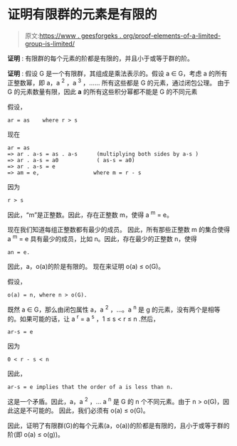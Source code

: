# 证明有限群的元素是有限的

> 原文:[https://www . geesforgeks . org/proof-elements-of-a-limited-group-is-limited/](https://www.geeksforgeeks.org/proving-elements-of-a-finite-group-is-finite/)

**证明** :
有限群的每个元素的阶都是有限的，并且小于或等于群的阶。

**证明** :
假设 G 是一个有限群，其组成是乘法表示的。假设 a ∈ G，考虑 a 的所有正整数幂，即 a，a <sup>2</sup> ，a <sup>3</sup> ，……
所有这些都是 G 的元素，通过闭包公理。
由于 G 的元素数量有限，因此 **a** 的所有这些积分幂都不能是 G 的不同元素

假设，

```
ar = as    where r > s
```

现在

```
ar = as 
=> ar . a-s = as . a-s      (multiplying both sides by a-s )
=> ar . a-s = a0            ( as-s = a0)
=> ar . a-s = e 
=> am = e,                 where m = r - s 
```

因为

```
r > s
```

因此，“m”是正整数。因此，存在正整数 m，使得 a <sup>m</sup> = e。

现在我们知道每组正整数都有最少的成员。
因此，所有那些正整数 m 的集合使得 a <sup>m</sup> = e 具有最少的成员，比如 n。因此，存在最少的正整数 n，使得

```
an = e. 
```

因此，a，o(a)的阶是有限的。
现在来证明 o(a) ≤ o(G)。

假设，

```
o(a) = n, where n > o(G). 
```

既然 a ∈ G，那么由闭包属性 a，a <sup>2</sup> ，…。a <sup>n</sup> 是 g 的元素，没有两个是相等的。如果可能的话，让 a <sup>r</sup> = a <sup>s</sup> ，1 ≤ s < r ≤ n .然后，

```
ar-s = e
```

因为

```
0 < r - s < n
```

因此，

```
ar-s = e implies that the order of a is less than n. 
```

这是一个矛盾。因此，a，a <sup>2</sup> ，… a <sup>n</sup> 是 G 的 n 个不同元素。由于 n > o(G)，因此这是不可能的。
因此，我们必须有 o(a) ≤ o(G)。

因此，证明了有限群(G)的每个元素(a，o(a))的阶都是有限的，且小于或等于群的阶(即 o(a) ≤ o(g))。